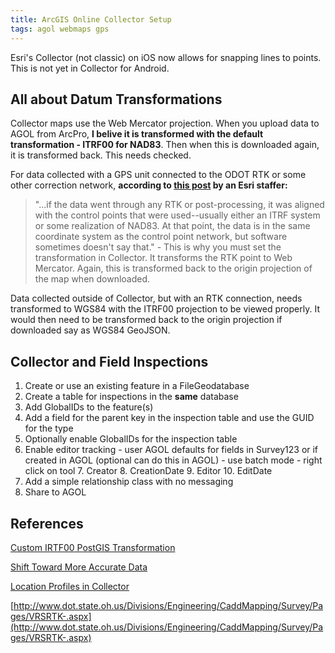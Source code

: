 ```yaml
---
title: ArcGIS Online Collector Setup
tags: agol webmaps gps
---
```


<span class="bg-error">Esri's Collector (not classic) on iOS now allows for snapping lines to points. This is not yet in Collector for Android.</span>

## All about Datum Transformations

Collector maps use the Web Mercator projection. When you upload data to AGOL from ArcPro, **I belive it is transformed with the default transformation - ITRF00 for NAD83**. Then when this is downloaded again, it is transformed back. This needs checked.

For data collected with a GPS unit connected to the ODOT RTK or some other correction network, **according to [this post](https://community.esri.com/thread/225752-issues-with-wgs1984itrf00tonad1983-datum-transformation) by an Esri staffer:**
> "...if the data went through any RTK or post-processing, it was aligned with the control points that were used--usually either an ITRF system or some realization of NAD83. At that point, the data is in the same coordinate system as the control point network, but software sometimes doesn't say that." - This is why you must set the transformation in Collector. It transforms the RTK point to Web Mercator. Again, this is transformed back to the origin projection of the map when downloaded.

Data collected outside of Collector, but with an RTK connection, needs transformed to WGS84 with the ITRF00 projection to be viewed properly. It would then need to be transformed back to the origin projection if downloaded say as WGS84 GeoJSON.

## Collector and Field Inspections

1. Create or use an existing feature in a FileGeodatabase
2. Create a table for inspections in the **same** database
3. Add GlobalIDs to the feature(s)
4. Add a field for the parent key in the inspection table and use the GUID for the type
5. Optionally enable GlobalIDs for the inspection table
6. Enable editor tracking - user AGOL defaults for fields in Survey123 or if created in AGOL (optional can do this in AGOL) - use batch mode - right click on tool
	7. Creator
	8. CreationDate
	9. Editor
	10. EditDate
11.  Add a simple relationship class with no messaging
12.  Share to AGOL

## References

[Custom IRTF00 PostGIS Transformation](https://gis.stackexchange.com/questions/112198/proj4-postgis-transformations-between-wgs84-and-nad83-transformations-in-alask?rq=1)

[Shift Toward More Accurate Data](http://proceedings.esri.com/library/userconf/seuc18/papers/seuc-31.pdf)

[Location Profiles in Collector](https://www.seilergeo.com/2017/07/21/location-profile-setup-for-real-time-corrections-with-esri-collector/)

[http://www.dot.state.oh.us/Divisions/Engineering/CaddMapping/Survey/Pages/VRSRTK-.aspx](http://www.dot.state.oh.us/Divisions/Engineering/CaddMapping/Survey/Pages/VRSRTK-.aspx)
